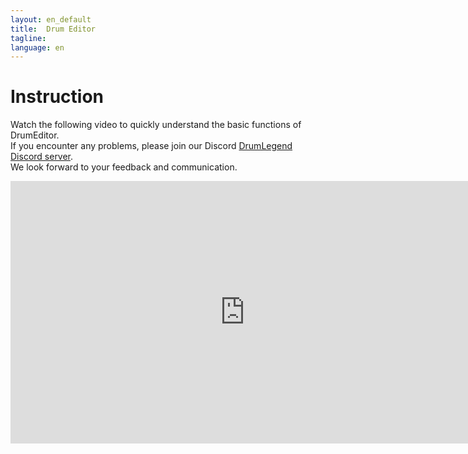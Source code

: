 ```yaml
---
layout: en_default
title:  Drum Editor
tagline: 
language: en
---
```


# Instruction

Watch the following video to quickly understand the basic functions of DrumEditor.  
If you encounter any problems, please join our Discord [DrumLegend Discord server](https://discord.com/invite/uHgPx7QaPx).  
We look forward to your feedback and communication.  

<iframe width="750" height="420" src="https://www.youtube.com/embed/GTLkts-7mjk?si=1D9IZc1k2mnByqNR" title="YouTube video player" frameborder="0" allow="accelerometer; autoplay; clipboard-write; encrypted-media; gyroscope; picture-in-picture; web-share" allowfullscreen></iframe>
